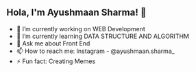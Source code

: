   ##  Hola, I'm Ayushmaan Sharma! 👋

- 🔭 I’m currently working on WEB Development
- 🌱 I’m currently learning DATA STRUCTURE AND ALGORITHM
- 💬 Ask me about Front End
- 📫 How to reach me: Instagram - @ayushmaan.sharma_
- ⚡ Fun fact: Creating Memes

